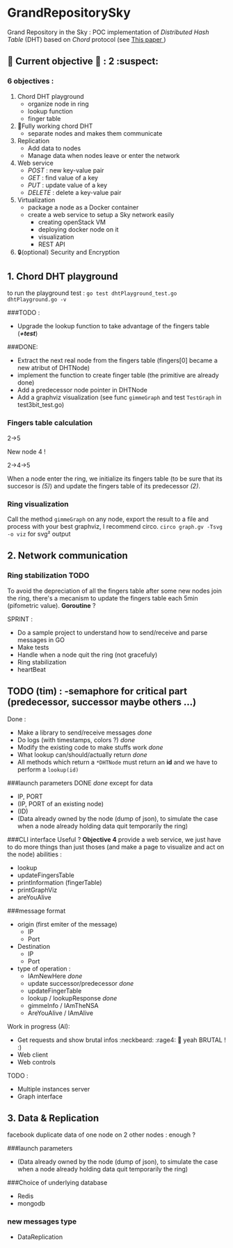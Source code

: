 GrandRepositorySky
==================

Grand Repository in the Sky : POC implementation of _Distributed Hash Table_ (DHT) based on _Chord_ protocol (see [This paper ](http://pdos.csail.mit.edu/papers/chord:sigcomm01/chord_sigcomm.pdf))

:construction: Current objective :construction: : **2** :suspect:
---------------------

### 6 objectives : 
1. Chord DHT playground 
	- organize node in ring
	- lookup function
	- finger table
2. :wrench:Fully working chord DHT
	- separate nodes and makes them communicate
3. Replication
	- Add data to nodes
	- Manage data when nodes leave or enter the network
4. Web service
	- _POST_ : new key-value pair
	- _GET_ : find value of a key
	- _PUT_ : update value of a key
	- _DELETE_ : delete a key-value pair
5. Virtualization 
	- package a node as a Docker container
	- create a web service to setup a Sky network easily
		- creating openStack VM
		- deploying docker node on it
		- visualization
		- REST API
6. :lock:(optional) Security and Encryption



## 1. Chord DHT playground 

to run the playground test : 
`go test dhtPlayground_test.go dhtPlayground.go -v`

###TODO : 
- Upgrade the lookup function to take advantage of the fingers table (***+test***)

###DONE:
- Extract the next real node from the fingers table (fingers[0] became a new atribut of DHTNode)
- implement the function to create finger table (the primitive are already done)
- Add a predecessor node pointer in DHTNode
- Add a graphviz visualization (see func ``gimmeGraph`` and test ``TestGraph`` in test3bit_test.go)

### Fingers table calculation 

2->5

New node 4 !

2->4->5

When a node enter the ring, we initialize its fingers table (to be sure that its succesor is *(5)*) and update the fingers table of its predecessor *(2)*. 


### Ring visualization
Call the method ``gimmeGraph`` on any node, export the result to a file and process with your best graphviz, I recommend circo. ``circo graph.gv -Tsvg -o viz`` for svg² output

## 2. Network communication
### Ring stabilization TODO
To avoid the depreciation of all the fingers table after some new nodes join the ring, there's a mecanism to update the fingers table each 5min (pifometric value).
**Goroutine** ?

SPRINT : 
- Do a sample project to understand how to send/receive and parse messages in GO
- Make tests
- Handle when a node quit the ring (not gracefuly)
- Ring stabilization
- heartBeat

TODO (tim) :
-semaphore for critical part (predecessor, successor maybe others ...)
-

Done : 
- Make a library to send/receive messages 		*done*
- Do logs (with timestamps, colors ?) 		*done*
- Modify the existing code to make stuffs work *done*
- What lookup can/should/actually return *done*
- All methods which return a `*DHTNode` must return an **id** and we have to perform a `lookup(id)`

###launch parameters DONE
*done* except for data
- IP, PORT 
- (IP, PORT of an existing node)
- (ID)
- (Data already owned by the node (dump of json), to simulate the case when a node already holding data quit temporarily the ring)


###CLI interface
Useful ? **Objective 4** provide a web service, we just have to do more things than just thoses (and make a page to visualize and act on the node)
abilities : 
- lookup
- updateFingersTable
- printInformation (fingerTable)
- printGraphViz
- areYouAlive

###message format
- origin (first emiter of the message)
	- IP
	- Port
- Destination
	- IP
	- Port
- type of operation :
	- IAmNewHere *done*
	- update successor/predecessor *done*
	- updateFingerTable
	- lookup / lookupResponse *done*
	- gimmeInfo / IAmTheNSA
	- AreYouAlive / IAmAlive


Work in progress (Al):
- Get requests and show brutal infos :neckbeard: :rage4: :boar: yeah BRUTAL ! :)
- Web client
- Web controls


TODO :
- Multiple instances server
- Graph interface



## 3. Data & Replication
facebook duplicate data of one node on 2 other nodes : enough ?

###launch parameters 
- (Data already owned by the node (dump of json), to simulate the case when a node already holding data quit temporarily the ring)

###Choice of underlying database
- Redis
- mongodb 

### new messages type
- DataReplication
